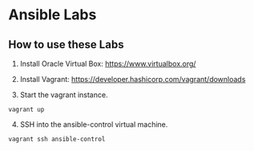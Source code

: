 # Ansible Labs

## How to use these Labs

1. Install Oracle Virtual Box: https://www.virtualbox.org/

2. Install Vagrant: https://developer.hashicorp.com/vagrant/downloads

3. Start the vagrant instance.

```shell
vagrant up
```

4. SSH into the ansible-control virtual machine.

```shell
vagrant ssh ansible-control
```
